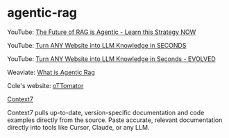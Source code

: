 # agentic-rag

YouTube: [The Future of RAG is Agentic - Learn this Strategy NOW](https://www.youtube.com/watch?v=_R-ff4ZMLC8)

YouTube: [Turn ANY Website into LLM Knowledge in SECONDS]("https://www.youtube.com/watch?v=JWfNLF_g_V0")

YouTube: [Turn ANY Website into LLM Knowledge in Seconds - EVOLVED ]("https://www.youtube.com/watch?v=FQlCWrsUpHo)

Weaviate: [What is Agentic Rag](https://weaviate.io/blog/what-is-agentic-rag)

Cole's website: [oTTomator](https://studio.ottomator.ai/)

[Context7](https://context7.ai/)

Context7 pulls up-to-date, version-specific documentation and code examples directly from the source. Paste accurate, relevant documentation directly into tools like Cursor, Claude, or any LLM.
